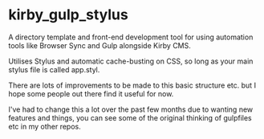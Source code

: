 # kirby_gulp_stylus

A directory template and front-end development tool for using automation tools like Browser Sync and Gulp alongside Kirby CMS.

Utilises Stylus and automatic cache-busting on CSS, so long as your main stylus file is called app.styl.

There are lots of improvements to be made to this basic structure etc. but I hope some people out there find it useful for now.

I've had to change this a lot over the past few months due to wanting new features and things, you can see some of the original thinking of gulpfiles etc in my other repos.

